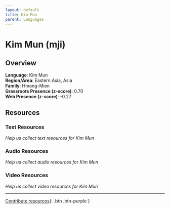 ```yaml
---
layout: default
title: Kim Mun
parent: Languages
---
```


# Kim Mun (mji)

## Overview

**Language**: Kim Mun  
**Region/Area**: Eastern Asia, Asia  
**Family**: Hmong-Mien  
**Grassroots Presence (z-score)**: 0.70  
**Web Presence (z-score)**: -0.27  

## Resources

### Text Resources
*Help us collect text resources for Kim Mun*

### Audio Resources
*Help us collect audio resources for Kim Mun*

### Video Resources
*Help us collect video resources for Kim Mun*

---

[Contribute resources](https://forms.office.com/e/1SfLJx3u1r){: .btn .btn-purple }
